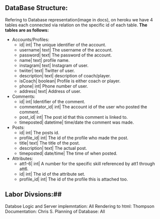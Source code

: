 ## **DataBase Structure:**
Refering to Database representation(image in docs), on heroku we have 4 tables each connected via relation on the specific id of each table.
**The tables are as follows:**
* Accounts/Profiles:
  * id| int| The unique identifier of the account.
  * username| text| The username of the account.
  * password| text| The password of the account.
  * name| text| profile name.
  * instagram| text| Instagram of user.
  * twiiter| text| Twitter of user.
  * description| text| description of coach/player.
  * isCoach| boolean| Profile is either coach or  player.
  * phone| int| Phone number of user.
  * address| text| Address of user.
* Comments:
  *  id| int| Identifier of the comment.
  * commentator_id| int| The account id of the user who posted the comment.
  * post_id| int| The post id that this comment is linked to.
  * timeposted| datetime| time/date the comment was made. 
* Posts:
  * id| int| The posts id.
  * profile_id| int| The id of the profile who made the post.
  * title| text| The title of the post.
  * description| text| The actual post.
  * timeposted| date/time| The time of when posted.
* Attributes:
  * att1-6| int| A number for the specific skill referenced by att1 through att6.
  * id| int| The id of the attribute set.
  * profile_id| int| The id of the profile this is attached too.


## Labor Divsions:##
 Databse Logic and Server implemntation: All
 Rendering to html: Thompson
 Documentation: Chris S.
 Planning of Database: All


